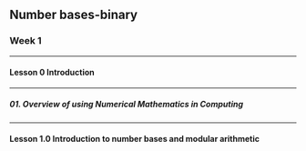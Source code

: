 ## Number bases-binary

### Week 1

---

#### Lesson 0 Introduction

---

##### 01. Overview of using Numerical Mathematics in Computing

---

#### Lesson 1.0 Introduction to number bases and modular arithmetic
